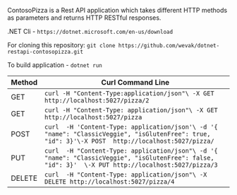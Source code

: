 ContosoPizza is a Rest API application which takes different HTTP methods as parameters and returns HTTP RESTful responses.

.NET Cli - `https://dotnet.microsoft.com/en-us/download`

For cloning this repository:
`git clone https://github.com/wevak/dotnet-restapi-contosopizza.git`

To build application - `dotnet run`

|     Method			 | Curl Command Line        |                 
|------------------------|--------------------------|
GET   |`curl -H "Content-Type:application/json"\ -X GET http://localhost:5027/pizza/2`
GET	| `curl -H "Content-Type: application/json"\ -X GET http://localhost:5027/pizza`
POST	|	`curl  -H 'Content-Type: application/json'\ -d '{ "name": "ClassicVeggie", "isGlutenFree": true, "id": 3}'\-X POST  http://localhost:5027/pizza/`
PUT	|	`curl  -H "Content-Type: application/json"\ -d '{ "name": "ClassicVeggie", "isGlutenFree": false, "id": 3}'  \-X PUT http://localhost:5027/pizza/3`
DELETE	|	`curl  -H "Content-Type: application/json"\ -X DELETE http://localhost:5027/pizza/4`
